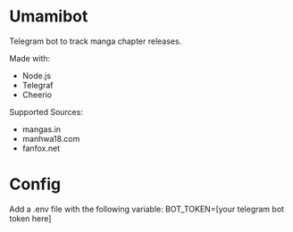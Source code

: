 # Umamibot
Telegram bot to track manga chapter releases.

Made with:
- Node.js
- Telegraf
- Cheerio

Supported Sources:
- mangas.in
- manhwa18.com
- fanfox.net

# Config

Add a .env file with the following variable:
BOT_TOKEN=[your telegram bot token here]

